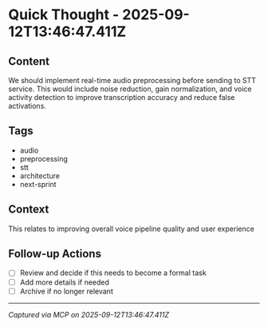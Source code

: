 # Quick Thought - 2025-09-12T13:46:47.411Z

## Content
We should implement real-time audio preprocessing before sending to STT service. This would include noise reduction, gain normalization, and voice activity detection to improve transcription accuracy and reduce false activations.

## Tags
- audio
- preprocessing
- stt
- architecture
- next-sprint

## Context
This relates to improving overall voice pipeline quality and user experience

## Follow-up Actions
- [ ] Review and decide if this needs to become a formal task
- [ ] Add more details if needed
- [ ] Archive if no longer relevant

---
*Captured via MCP on 2025-09-12T13:46:47.411Z*